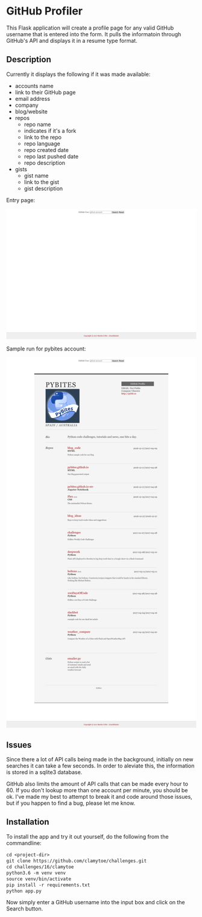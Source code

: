 # GitHub Profiler

This Flask application will create a profile page for any valid GitHub username
that is entered into the form. It pulls the informatoin through GitHub's API and
displays it in a resume type format.

## Description
Currently it displays the following if it was made available:

* accounts name
* link to their GitHub page
* email address
* company
* blog/website
* repos
    * repo name
    * indicates if it's a fork
    * link to the repo
    * repo language
    * repo created date
    * repo last pushed date
    * repo description
* gists
    * gist name
    * link to the gist
    * gist description

Entry page:

![form](img/form.png)

Sample run for pybites account:

![sample](img/sample.png)

## Issues
Since there a lot of API calls being made in the background, initially on new
searches it can take a few seconds. In order to aleviate this, the information
is stored in a sqlite3 database.

GitHub also limits the amount of API calls that can be made every hour to 60. If
you don't lookup more than one account per minute, you should be ok. I've made
my best to attempt to break it and code around those issues, but if you happen
to find a bug, please let me know.

## Installation
To install the app and try it out yourself, do the following from the commandline:

    cd <project-dir>
    git clone https://github.com/clamytoe/challenges.git
    cd challenges/16/clamytoe
    python3.6 -m venv venv
    source venv/bin/activate
    pip install -r requirements.txt
    python app.py

Now simply enter a GitHub username into the input box and click on the Search 
button.
